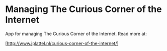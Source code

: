 Managing The Curious Corner of the Internet
==============

App for managing The Curious Corner of the Internet. Read more at: 

[http://www.jplattel.nl/curious-corner-of-the-internet/]
